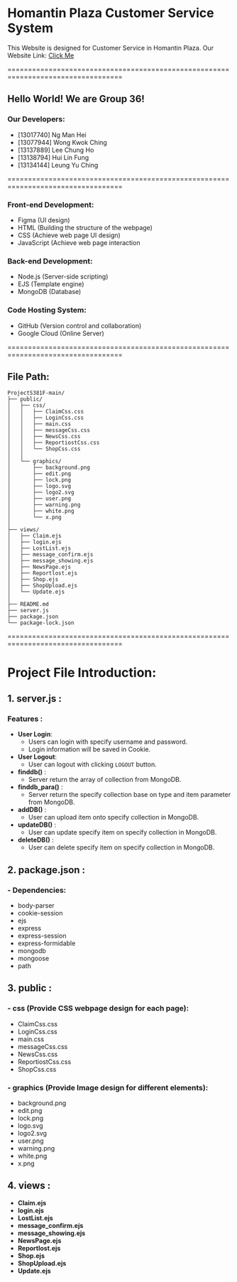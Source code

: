 # Homantin Plaza Customer Service System
This Website is designed for Customer Service in Homantin Plaza.
Our Website Link: [Click Me](https://projects381f-1076834146749.asia-east1.run.app/)

==================================================================================
## Hello World! We are Group 36!
### Our Developers:
- [13017740] Ng Man Hei
- [13077944] Wong Kwok Ching
- [13137889] Lee Chung Ho
- [13138794] Hui Lin Fung
- [13134144] Leung Yu Ching

==================================================================================
### Front-end Development:
- Figma (UI design)
- HTML (Building the structure of the webpage)
- CSS (Achieve web page UI design)
- JavaScript (Achieve web page interaction

### Back-end Development:
- Node.js (Server-side scripting)
- EJS (Template engine)
- MongoDB (Database)

### Code Hosting System:
- GitHub (Version control and collaboration)
- Google Cloud (Online Server)

==================================================================================
## File Path:
```
ProjectS381F-main/
├── public/
│   ├── css/
│   │   ├── ClaimCss.css
│   │   ├── LoginCss.css
│   │   ├── main.css
│   │   ├── messageCss.css
│   │   ├── NewsCss.css
│   │   ├── ReportiostCss.css
│   │   └── ShopCss.css
│   │
│   └── graphics/
│       ├── background.png
│       ├── edit.png
│       ├── lock.png
│       ├── logo.svg
│       ├── logo2.svg
│       ├── user.png
│       ├── warning.png
│       ├── white.png
│       └── x.png
│
├── views/
│   ├── Claim.ejs
│   ├── login.ejs
│   ├── LostList.ejs
│   ├── message_confirm.ejs
│   ├── message_showing.ejs
│   ├── NewsPage.ejs
│   ├── Reportlost.ejs
│   ├── Shop.ejs
│   ├── ShopUpload.ejs
│   └── Update.ejs
│
├── README.md
├── server.js
├── package.json
└── package-lock.json
```

==================================================================================
# Project File Introduction:
## 1. server.js :
### Features :
- __User Login__:
  * Users can login with specify username and password.
  * Login information will be saved in Cookie.
- __User Logout__:
  * User can logout with clicking ```LOGOUT``` button.
- __finddb()__ :
  * Server return the array of collection from MongoDB.
- __finddb_para()__ :
  * Server return the specify collection base on type and item parameter from MongoDB.
- __addDB()__ :
  * User can upload item onto specify collection in MongoDB.
- __updateDB()__ :
  * User can update specify item on specify collection in MongoDB.
- __deleteDB()__ :
  * User can delete specify item on specify collection in MongoDB.

## 2. package.json :
### - __Dependencies__:
  * body-parser
  * cookie-session
  * ejs
  * express
  * express-session
  * express-formidable
  * mongodb
  * mongoose
  * path

## 3. public :
### - __css (Provide CSS webpage design for each page)__:
* ClaimCss.css
* LoginCss.css
* main.css
* messageCss.css
* NewsCss.css
* ReportiostCss.css
* ShopCss.css
### - __graphics (Provide Image design for different elements)__:
* background.png
* edit.png
* lock.png
* logo.svg
* logo2.svg
* user.png
* warning.png
* white.png
* x.png

## 4. views :
- __Claim.ejs__
- __login.ejs__
- __LostList.ejs__
- __message_confirm.ejs__
- __message_showing.ejs__
- __NewsPage.ejs__
- __Reportlost.ejs__
- __Shop.ejs__
- __ShopUpload.ejs__
- __Update.ejs__
